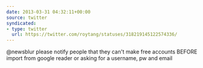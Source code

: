 ```yaml
---
date: 2013-03-31 04:32:11+00:00
source: twitter
syndicated:
- type: twitter
  url: https://twitter.com/roytang/statuses/318219145122574336/
---
```


@newsblur please notify people that they can't make free accounts BEFORE import from google reader or asking for a username, pw and email